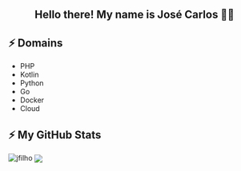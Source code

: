 <h2 align="center">Hello there! My name is José Carlos 👋🤓</h2>


## ⚡ Domains
- PHP
- Kotlin
- Python
- Go
- Docker
- Cloud


## ⚡ My GitHub Stats
<img src="https://github-readme-stats.vercel.app/api?username=jfilho&ishow_icons=true&title_color=fff&icon_color=79ff97&text_color=9f9f9f&bg_color=151515&count_private=true" alt="jfilho" />

<img align="center" src="https://github-readme-stats.vercel.app/api/top-langs/?username=jfilho&layout=compact&theme=dark" /> 
